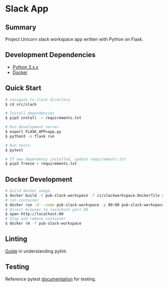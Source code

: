 # Slack App
## Summary 
Project Unicorn slack workspace app written with Python on Flask.

## Development Dependencies
- [Python 3.x.x](https://www.python.org/downloads/)
- [Docker](https://docs.docker.com/desktop/#download-and-install)

## Quick Start
```bash
# navigate to slack directory
$ cd src/slack

# Install dependencies
$ pip3 install -r requirements.txt

# Run development server
$ export FLASK_APP=app.py
$ python3 -m flask run

# Run tests
$ pytest

# If new dependency installed, update requirements.txt
$ pip3 freeze > requirements.txt
```

## Docker Development

```bash
# build docker image
$ docker build -t pub-slack-workspace -f ci/slackworkspace.Dockerfile src/slack
# run container
$ docker run -d --name pub-slack-workspace -p 80:80 pub-slack-workspace
# Direct browser to localhost port 80
$ open http://localhost:80
# Stop and remove container
$ docker rm -f pub-slack-workspace
```

## Linting
[Guide](https://docs.pylint.org/en/1.6.0/tutorial.html) in understanding pylint. 

## Testing
Reference pytest [documentation](https://docs.pytest.org/en/5.4.3/index.html) for testing.

